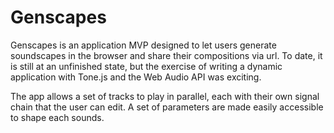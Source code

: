 # Genscapes

Genscapes is an application MVP designed to let users generate soundscapes in the browser and share their compositions via url. To date, it is still at an unfinished state, but the exercise of writing a dynamic application with Tone.js and the Web Audio API was exciting.

The app allows a set of tracks to play in parallel, each with their own signal chain that the user can edit. A set of parameters are made easily accessible to shape each sounds.